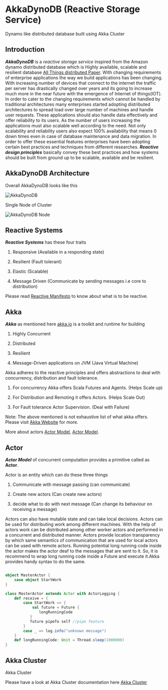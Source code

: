 AkkaDynoDB (Reactive Storage Service)
==========================================================

Dynamo like distributed database built using Akka Cluster

## **Introduction**

_**AkkaDynoDB**_ is a _reactive_ _storage_ _service_ inspired from the Amazon dynamo distributed database
which is Highly available, scalable and resilient database [All Things distributed Paper](http://www.allthingsdistributed.com/files/amazon-dynamo-sosp2007.pdf).
With changing requirements of enterprise applications the way we build applications has been changing. With increasing number of
devices that connect to the internet the traffic per server has drastically changed over years and its going to increase much more in the
near future with the emergence of Internet of things(IOT). In order to cater to the changing requirements which cannot be handled by traditional architectures
many enterprises started adopting distributed architectures to spread load over large number of machines and handle user requests. These applications should also
handle data effectively and offer reliability to its users. As the number of users increasing the applications must also scalable well 
according to the need. Not only scalability and reliability users also expect 100% availability that means 0 down times even in case of 
database maintenance and data migration. In order to offer these essential features enterprises have been adopting certain best practices and techniques from 
different researches. _**Reactive design principles**_ basically convey these best practices and how systems should be built from ground up to be scalable,
available and be resilient.

## **AkkaDynoDB Architecture**

Overall AkkaDynoDB looks like this

![AkkaDynoDB](https://raw.githubusercontent.com/pamu/AkkaDynoDB/master/images/cluster.png)


Single Node of Cluster

![AkkaDynoDB Node](https://raw.githubusercontent.com/pamu/AkkaDynoDB/master/images/node.png)


## **Reactive Systems**
 
_**Reactive Systems**_ has these four traits

1. Responsive     (Available in a responding state)

2. Resilient      (Fault tolerant)

3. Elastic        (Scalable)

4. Message Driven (Communicate by sending messages i.e core to distribution)

Please read [Reactive Manifesto](http://www.reactivemanifesto.org/) to know about what is to be reactive.

## **Akka**

_**Akka**_ as mentioned here [akka.io](http://akka.io) is a toolkit and runtime for building 

1. Highly Concurrent

2. Distributed

3. Resilient

4. Message-Driven  applications on JVM (Java Virtual Machine)

Akka adheres to the reactive principles and offers abstractions to deal with concurrency, distribution and fault tolerance.

1. For concurrency Akka offers Scala Futures and Agents.     (Helps Scale up)

2. For Distribution and Remoting it offers Actors.           (Helps Scale Out)

3. For Fault tolerance Actor Supervision.                    (Deal with Failure)

Note: The above mentioned is not exhaustive list of what akka offers. Please visit [Akka Website](http://akka.io) for more.

More about actors [Actor Model](http://arxiv.org/pdf/1008.1459.pdf), [Actor Model](http://publications.csail.mit.edu/lcs/pubs/pdf/MIT-LCS-TR-194.pdf).

## **Actor**

_**Actor Model**_ of concurrent computation provides a primitive called as **Actor**. 

Actor is an entity which can do these three things

1. Communicate with message passing (can communicate)

2. Create new actors (Can create new actors)

3. decide what to do with next message (Can change its behaviour on receiving a message)

Actors can also have mutable state and can take local decisions. Actors can be used for distributing work among different machines.
With the help of actors work can be distributed among other worker actors and performed in a concurrent and distributed manner.
Actors provide location transparency by which same semantics of communication that are used for local actors can be used with remote actors.
Running potential long running code inside the actor makes the actor deaf to the messages that are sent to it. So, it is recommend to
wrap long running code inside a Future and execute it.Akka provides handy syntax to do the same.


  ```scala
  
  object MasterActor {
      case object StartWork
  }

  class MasterActor extends Actor with ActorLogging {
      def receive = {
          case StartWork => {
              val future = Future {
                 longRunningCode
             }
             future pipeTo self //pipe feature
          }
          case _ => log.info("unknown message")
      }
      def longRunningCode: Unit = Thread.sleep(1000000)
  }
  
  ```
  
## **Akka Cluster** 

Akka Cluster 



Please have a look at Akka Cluster documentation here [Akka Cluster](http://akka.io/docs)



  
  


 